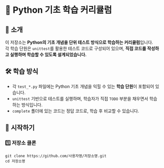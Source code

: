 # 🐍 Python 기초 학습 커리큘럼

## 📖 소개
이 저장소는 **Python의 기초 개념을 단위 테스트 방식으로 학습하는 커리큘럼**입니다.  
각 학습 단원은 `unittest`를 활용한 테스트 코드로 구성되어 있으며, **직접 코드를 작성하고 실행하며 학습할 수 있도록 설계되었습니다.**  

## 🛠️ 학습 방식
- 각 `test_*.py` 파일에는 Python 기초 개념을 익힐 수 있는 **학습 단원**이 포함되어 있습니다.
- `unittest` 기반으로 테스트를 실행하며, 학습자가 직접 `TODO` 부분을 채우면서 학습하는 방식입니다.
- `complete` 폴더에 있는 코드는 정답 코드로, 학습 후 비교할 수 있습니다.

## 🚀 시작하기
### 1️⃣ 저장소 클론

```shell
git clone https://github.com/사용자명/저장소명.git
cd 저장소명
```
